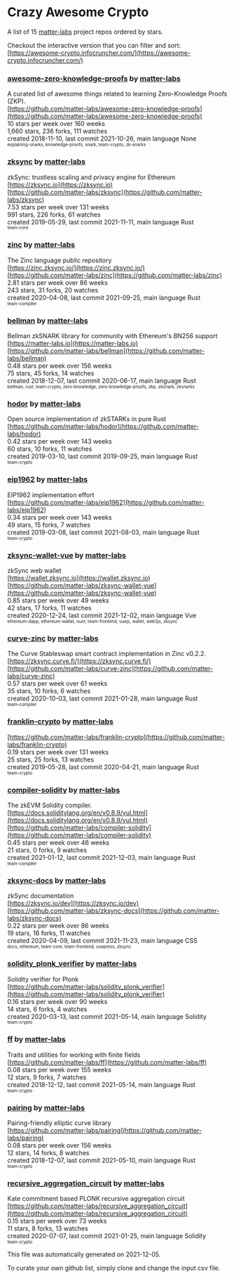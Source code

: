 # Crazy Awesome Crypto
A list of 15 [matter-labs](https://github.com/matter-labs) project repos ordered by stars.  

Checkout the interactive version that you can filter and sort: 
[https://awesome-crypto.infocruncher.com/](https://awesome-crypto.infocruncher.com/)  


### [awesome-zero-knowledge-proofs](https://github.com/matter-labs/awesome-zero-knowledge-proofs) by [matter-labs](https://github.com/matter-labs)  
A curated list of awesome things related to learning Zero-Knowledge Proofs (ZKP).  
[https://github.com/matter-labs/awesome-zero-knowledge-proofs](https://github.com/matter-labs/awesome-zero-knowledge-proofs)  
10 stars per week over 160 weeks  
1,660 stars, 236 forks, 111 watches  
created 2018-11-10, last commit 2021-10-26, main language None  
<sub><sup>explaining-snarks, knowledge-proofs, snark, team-crypto, zk-snarks</sup></sub>


### [zksync](https://github.com/matter-labs/zksync) by [matter-labs](https://github.com/matter-labs)  
zkSync: trustless scaling and privacy engine for Ethereum  
[https://zksync.io](https://zksync.io)  
[https://github.com/matter-labs/zksync](https://github.com/matter-labs/zksync)  
7.53 stars per week over 131 weeks  
991 stars, 226 forks, 61 watches  
created 2019-05-29, last commit 2021-11-11, main language Rust  
<sub><sup>team-core</sup></sub>


### [zinc](https://github.com/matter-labs/zinc) by [matter-labs](https://github.com/matter-labs)  
The Zinc language public repository  
[https://zinc.zksync.io/](https://zinc.zksync.io/)  
[https://github.com/matter-labs/zinc](https://github.com/matter-labs/zinc)  
2.81 stars per week over 86 weeks  
243 stars, 31 forks, 20 watches  
created 2020-04-08, last commit 2021-09-25, main language Rust  
<sub><sup>team-compiler</sup></sub>


### [bellman](https://github.com/matter-labs/bellman) by [matter-labs](https://github.com/matter-labs)  
Bellman zkSNARK library for community with Ethereum's BN256 support  
[https://matter-labs.io](https://matter-labs.io)  
[https://github.com/matter-labs/bellman](https://github.com/matter-labs/bellman)  
0.48 stars per week over 156 weeks  
75 stars, 45 forks, 14 watches  
created 2018-12-07, last commit 2020-06-17, main language Rust  
<sub><sup>bellman, rust, team-crypto, zero-knowledge, zero-knowledge-proofs, zkp, zksnark, zksnarks</sup></sub>


### [hodor](https://github.com/matter-labs/hodor) by [matter-labs](https://github.com/matter-labs)  
Open source implementation of zkSTARKs in pure Rust  
[https://github.com/matter-labs/hodor](https://github.com/matter-labs/hodor)  
0.42 stars per week over 143 weeks  
60 stars, 10 forks, 11 watches  
created 2019-03-10, last commit 2019-09-25, main language Rust  
<sub><sup>team-crypto</sup></sub>


### [eip1962](https://github.com/matter-labs/eip1962) by [matter-labs](https://github.com/matter-labs)  
EIP1962 implementation effort  
[https://github.com/matter-labs/eip1962](https://github.com/matter-labs/eip1962)  
0.34 stars per week over 143 weeks  
49 stars, 15 forks, 7 watches  
created 2019-03-08, last commit 2021-08-03, main language Rust  
<sub><sup>team-crypto</sup></sub>


### [zksync-wallet-vue](https://github.com/matter-labs/zksync-wallet-vue) by [matter-labs](https://github.com/matter-labs)  
zkSync web wallet  
[https://wallet.zksync.io](https://wallet.zksync.io)  
[https://github.com/matter-labs/zksync-wallet-vue](https://github.com/matter-labs/zksync-wallet-vue)  
0.85 stars per week over 49 weeks  
42 stars, 17 forks, 11 watches  
created 2020-12-24, last commit 2021-12-02, main language Vue  
<sub><sup>ethereum-dapp, ethereum-wallet, nuxt, team-frontend, vuejs, wallet, web3js, zksync</sup></sub>


### [curve-zinc](https://github.com/matter-labs/curve-zinc) by [matter-labs](https://github.com/matter-labs)  
The Curve Stableswap smart contract implementation in Zinc v0.2.2.  
[https://zksync.curve.fi/](https://zksync.curve.fi/)  
[https://github.com/matter-labs/curve-zinc](https://github.com/matter-labs/curve-zinc)  
0.57 stars per week over 61 weeks  
35 stars, 10 forks, 6 watches  
created 2020-10-03, last commit 2021-01-28, main language Rust  
<sub><sup>team-compiler</sup></sub>


### [franklin-crypto](https://github.com/matter-labs/franklin-crypto) by [matter-labs](https://github.com/matter-labs)  
  
[https://github.com/matter-labs/franklin-crypto](https://github.com/matter-labs/franklin-crypto)  
0.19 stars per week over 131 weeks  
25 stars, 25 forks, 13 watches  
created 2019-05-28, last commit 2020-04-21, main language Rust  
<sub><sup>team-crypto</sup></sub>


### [compiler-solidity](https://github.com/matter-labs/compiler-solidity) by [matter-labs](https://github.com/matter-labs)  
The zkEVM Solidity compiler.  
[https://docs.soliditylang.org/en/v0.8.9/yul.html](https://docs.soliditylang.org/en/v0.8.9/yul.html)  
[https://github.com/matter-labs/compiler-solidity](https://github.com/matter-labs/compiler-solidity)  
0.45 stars per week over 46 weeks  
21 stars, 0 forks, 9 watches  
created 2021-01-12, last commit 2021-12-03, main language Rust  
<sub><sup>team-compiler</sup></sub>


### [zksync-docs](https://github.com/matter-labs/zksync-docs) by [matter-labs](https://github.com/matter-labs)  
zkSync documentation  
[https://zksync.io/dev](https://zksync.io/dev)  
[https://github.com/matter-labs/zksync-docs](https://github.com/matter-labs/zksync-docs)  
0.22 stars per week over 86 weeks  
19 stars, 16 forks, 11 watches  
created 2020-04-09, last commit 2021-11-23, main language CSS  
<sub><sup>docs, ethereum, team-core, team-frontend, vuepress, zksync</sup></sub>


### [solidity_plonk_verifier](https://github.com/matter-labs/solidity_plonk_verifier) by [matter-labs](https://github.com/matter-labs)  
Solidity verifier for Plonk  
[https://github.com/matter-labs/solidity_plonk_verifier](https://github.com/matter-labs/solidity_plonk_verifier)  
0.16 stars per week over 90 weeks  
14 stars, 6 forks, 4 watches  
created 2020-03-13, last commit 2021-05-14, main language Solidity  
<sub><sup>team-crypto</sup></sub>


### [ff](https://github.com/matter-labs/ff) by [matter-labs](https://github.com/matter-labs)  
Traits and utilities for working with finite fields  
[https://github.com/matter-labs/ff](https://github.com/matter-labs/ff)  
0.08 stars per week over 155 weeks  
12 stars, 9 forks, 7 watches  
created 2018-12-12, last commit 2021-05-14, main language Rust  
<sub><sup>team-crypto</sup></sub>


### [pairing](https://github.com/matter-labs/pairing) by [matter-labs](https://github.com/matter-labs)  
Pairing-friendly elliptic curve library  
[https://github.com/matter-labs/pairing](https://github.com/matter-labs/pairing)  
0.08 stars per week over 156 weeks  
12 stars, 14 forks, 8 watches  
created 2018-12-07, last commit 2021-05-10, main language Rust  
<sub><sup>team-crypto</sup></sub>


### [recursive_aggregation_circuit](https://github.com/matter-labs/recursive_aggregation_circuit) by [matter-labs](https://github.com/matter-labs)  
Kate commitment based PLONK recursive aggregation circuit  
[https://github.com/matter-labs/recursive_aggregation_circuit](https://github.com/matter-labs/recursive_aggregation_circuit)  
0.15 stars per week over 73 weeks  
11 stars, 8 forks, 13 watches  
created 2020-07-07, last commit 2021-01-25, main language Solidity  
<sub><sup>team-crypto</sup></sub>


This file was automatically generated on 2021-12-05.  

To curate your own github list, simply clone and change the input csv file.  